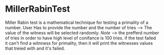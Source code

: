 # MillerRabinTest
Miller Rabin test is a mathematical technique for testing a primality of a number.
User Has to provide the number and the number of tries --> The value of the witness will be selected randomly. 
*Note* --> the prefferd number of tries in order to have high level of conifance is 100 tries.
if the test failed it can't find a witnness for primality,  then it will print the witnesses values that treied with and it's failed.
